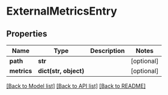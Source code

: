 # ExternalMetricsEntry

## Properties
Name | Type | Description | Notes
------------ | ------------- | ------------- | -------------
**path** | **str** |  | [optional] 
**metrics** | **dict(str, object)** |  | [optional] 

[[Back to Model list]](../README.md#documentation-for-models) [[Back to API list]](../README.md#documentation-for-api-endpoints) [[Back to README]](../README.md)


